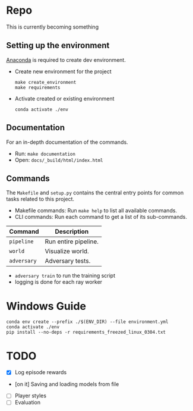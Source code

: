# Repo

This is currently becoming something

## Setting up the environment

[Anaconda](https://www.anaconda.com/) is required to create dev environment.

- Create new environment for the project

  ```
  make create_environment
  make requirements
  ```

- Activate created or existing environment

  ```
  conda activate ./env
  ```

## Documentation

For an in-depth documentation of the commands.

- Run: `make documentation`
- Open: `docs/_build/html/index.html`

## Commands

The `Makefile` and `setup.py` contains the central entry points for common tasks related to this project.

- Makefile commands: Run `make help` to list all available commands.
- CLI commands: Run each command to get a list of its sub-commands.

| Command         | Description             |
| --------------- | ----------------------- |
| `pipeline`      | Run entire pipeline.    |
| `world`         | Visualize world.        |
| `adversary`     | Adversary tests.        |

- `adversary train` to run the training script
-  logging is done for each ray worker

# Windows Guide

```
conda env create --prefix ./$(ENV_DIR) --file environment.yml
conda activate ./env
pip install --no-deps -r requirements_freezed_linux_0304.txt
```

# TODO

- [x] Log episode rewards
- [on it] Saving and loading models from file
- [ ] Player styles
- [ ] Evaluation
